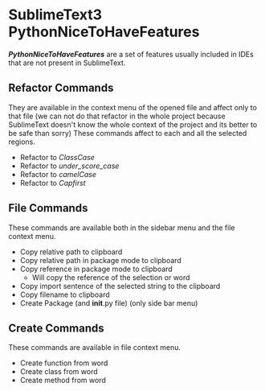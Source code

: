 # SublimeText3 PythonNiceToHaveFeatures
**_PythonNiceToHaveFeatures_** are a set of features usually included in IDEs that are not present in SublimeText.

## Refactor Commands
They are available in the context menu of the opened file and affect only to that file (we can not do that refactor in the whole project because SublimeText doesn't know the whole context of the project and its better to be safe than sorry)
These commands affect to each and all the selected regions.

- Refactor to _ClassCase_
- Refactor to _under\_score\_case_
- Refactor to _camelCase_
- Refactor to _Capfirst_

## File Commands
These commands are available both in the sidebar menu and the file context menu.

- Copy relative path to clipboard
- Copy relative path in package mode to clipboard
- Copy reference in package mode to clipboard
    + Will copy the reference of the selection or word
- Copy import sentence of the selected string to the clipboard
- Copy filename to clipboard
- Create Package (and __init__.py file) (only side bar menu)

## Create Commands
These commands are available in file context menu.

- Create function from word
- Create class from word
- Create method from word
